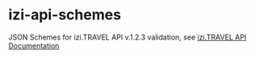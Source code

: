 izi-api-schemes
===============

JSON Schemes for izi.TRAVEL API v.1.2.3 validation, see [izi.TRAVEL API Documentation](https://api-docs.izi.travel/ "izi.TRAVEL API Documentation")

